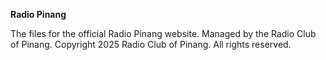 **Radio Pinang**

The files for the official Radio Pinang website. Managed by the Radio Club of Pinang. Copyright 2025 Radio Club of Pinang. All rights reserved.
